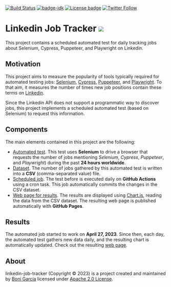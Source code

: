 [![Build Status](https://github.com/bonigarcia/job-tracker/workflows/scheduled-test/badge.svg)](https://github.com/bonigarcia/job-tracker/actions)
[![badge-jdk](https://img.shields.io/badge/jdk-11-green.svg)](https://www.oracle.com/java/technologies/downloads/)
[![License badge](https://img.shields.io/badge/license-Apache2-green.svg)](https://www.apache.org/licenses/LICENSE-2.0)
[![Twitter Follow](https://img.shields.io/twitter/follow/boni_gg.svg?style=social)](https://twitter.com/boni_gg)

# Linkedin Job Tracker ![](https://bonigarcia.dev/linkedin-job-tracker/img/linkedin-job-tracker.png)

This project contains a scheduled automated test for daily tracking jobs about Selenium, Cypress, Puppeteer, and Playwright on Linkedin.

## Motivation

This project aims to measure the popularity of tools typically required for automated testing jobs: [Selenium](https://www.selenium.dev/), [Cypress](https://www.cypress.io/), [Puppeteer](https://pptr.dev/), and [Playwright](https://playwright.dev/). To that aim, it measures the number of times new job positions contain these terms on [Linkedin](https://linkedin.com/).

Since the Linkedin API does not support a programmatic way to discover jobs, this project implements a scheduled automated test (based on Selenium) to request this information.

## Components

The main elements contained in this project are the following:

- [Automated test](https://github.com/bonigarcia/linkedin-job-tracker/blob/main/src/test/java/io/github/bonigarcia/wdm/test/LinkedinTest.java). This test uses **Selenium** to drive a browser that requests the number of jobs mentioning _Selenium_, _Cypress_, _Puppeteer_, and _Playwright_) during the past **24 hours worldwide**.
- [Dataset](https://github.com/bonigarcia/linkedin-job-tracker/blob/main/docs/dataset.csv). The number of jobs gathered by this automated test is written into a **CSV** (comma-separated value) file.
- [Scheduled job](https://github.com/bonigarcia/linkedin-job-tracker/blob/main/.github/workflows/scheduled-test.yml). The test before is executed daily on **GitHub Actions** using a cron task. This job automatically commits the changes in the CSV dataset.
- [Web page for results](https://github.com/bonigarcia/linkedin-job-tracker/blob/main/docs/index.html). The results are displayed using [Chart.js](https://www.chartjs.org/), reading the data from the CSV dataset. The resulting web page is published automatically with **GitHub Pages**.

## Results

The automated job started to work on **April 27, 2023**. Since then, each day, the automated test gathers new data daily, and the resulting chart is automatically updated. Check out the resulting [web page](https://bonigarcia.dev/linkedin-job-tracker/).

## About

linkedin-job-tracker (Copyright &copy; 2023) is a project created and maintained by [Boni García](https://bonigarcia.dev/) licensed under [Apache 2.0 License](https://www.apache.org/licenses/LICENSE-2.0).